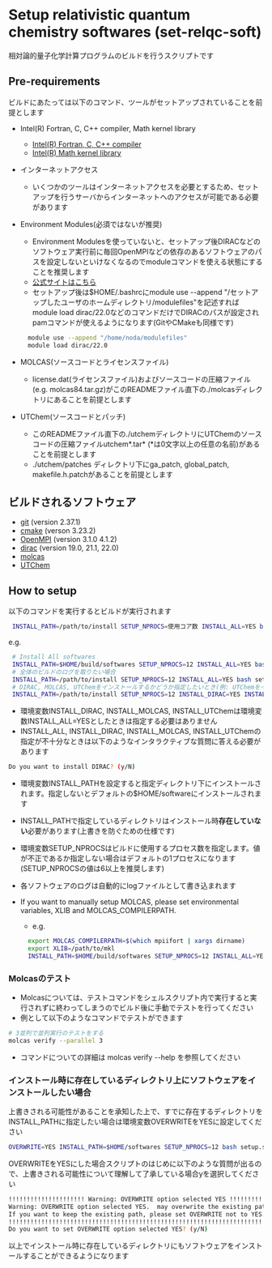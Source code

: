 # Setup relativistic quantum chemistry softwares (set-relqc-soft)

相対論的量子化学計算プログラムのビルドを行うスクリプトです

## Pre-requirements

ビルドにあたっては以下のコマンド、ツールがセットアップされていることを前提とします

- Intel(R) Fortran, C, C++ compiler, Math kernel library
  - [Intel(R) Fortran, C, C++ compiler](https://www.intel.com/content/www/us/en/developer/tools/oneapi/toolkits.html)
  - [Intel(R) Math kernel library](https://www.intel.com/content/www/us/en/develop/documentation/get-started-with-mkl-for-dpcpp/top.html)

- インターネットアクセス
  - いくつかのツールはインターネットアクセスを必要とするため、セットアップを行うサーバからインターネットへのアクセスが可能である必要があります

- Environment Modules(必須ではないが推奨)
  - Environment Modulesを使っていないと、セットアップ後DIRACなどのソフトウェア実行前に毎回OpenMPIなどの依存のあるソフトウェアのパスを設定しないといけなくなるのでmoduleコマンドを使える状態にすることを推奨します
  - [公式サイトはこちら](http://modules.sourceforge.net/)
  - セットアップ後は\$HOME/.bashrcにmodule use --append "/セットアップしたユーザのホームディレクトリ/modulefiles"を記述すればmodule load dirac/22.0などのコマンドだけでDIRACのパスが設定されpamコマンドが使えるようになります(GitやCMakeも同様です)

  ```sh
    module use --append "/home/noda/modulefiles"
    module load dirac/22.0
  ```

- MOLCAS(ソースコードとライセンスファイル)
  - license.dat(ライセンスファイル)およびソースコードの圧縮ファイル(e.g. molcas84.tar.gz)がこのREADMEファイル直下の./molcasディレクトリにあることを前提とします

- UTChem(ソースコードとパッチ)
  - このREADMEファイル直下の./utchemディレクトリにUTChemのソースコードの圧縮ファイルutchem*.tar* (\*は0文字以上の任意の名前)があることを前提とします
  - ./utchem/patches ディレクトリ下にga_patch, global_patch, makefile.h.patchがあることを前提とします

## ビルドされるソフトウェア

- [git](https://git-scm.com/) (version 2.37.1)
- [cmake](https://cmake.org/) (verson 3.23.2)
- [OpenMPI](https://www.open-mpi.org/) (version 3.1.0 4.1.2)
- [dirac](http://diracprogram.org) (version 19.0, 21.1, 22.0)
- [molcas](https://molcas.org)
- [UTChem](http://ccl.scc.kyushu-u.ac.jp/~nakano/papers/lncs-2660-84.pdf)

## How to setup

以下のコマンドを実行するとビルドが実行されます  

```sh
 INSTALL_PATH=/path/to/install SETUP_NPROCS=使用コア数 INSTALL_ALL=YES bash setup.sh 
```

e.g.
```sh
 # Install All softwares
 INSTALL_PATH=$HOME/build/softwares SETUP_NPROCS=12 INSTALL_ALL=YES bash setup.sh
 # 全体のビルドのログを取りたい場合
 INSTALL_PATH=/path/to/install SETUP_NPROCS=12 INSTALL_ALL=YES bash setup.sh | tee setup.log
 # DIRAC, MOLCAS, UTChemをインストールするかどうか指定したいとき(例: UTChemをインストールしない場合)
 INSTALL_PATH=/path/to/install SETUP_NPROCS=12 INSTALL_DIRAC=YES INSTALL_MOLCAS=YES INSTALL_UTChem=NO bash setup.sh
```

- 環境変数INSTALL_DIRAC, INSTALL_MOLCAS, INSTALL_UTChemは環境変数INSTALL_ALL=YESとしたときは指定する必要はありません  
- INSTALL_ALL, INSTALL_DIRAC, INSTALL_MOLCAS, INSTALL_UTChemの指定が不十分なときは以下のようなインタラクティブな質問に答える必要があります

```sh
Do you want to install DIRAC? (y/N)
```

- 環境変数INSTALL_PATHを設定すると指定ディレクトリ下にインストールされます。指定しないとデフォルトの\$HOME/softwareにインストールされます
- INSTALL_PATHで指定しているディレクトリはインストール時**存在していない**必要があります(上書きを防ぐための仕様です)
- 環境変数SETUP_NPROCSはビルドに使用するプロセス数を指定します。値が不正であるか指定しない場合はデフォルトの1プロセスになります(SETUP_NPROCSの値は6以上を推奨します)
- 各ソフトウェアのログは自動的にlogファイルとして書き込まれます
- If you want to manually setup MOLCAS, please set environmental variables, XLIB and MOLCAS_COMPILERPATH.
  - e.g.

  ```sh
    export MOLCAS_COMPILERPATH=$(which mpiifort | xargs dirname)
    export XLIB=/path/to/mkl
    INSTALL_PATH=$HOME/build/softwares SETUP_NPROCS=12 INSTALL_ALL=YES bash setup.sh
  ```

### Molcasのテスト

- Molcasについては、テストコマンドをシェルスクリプト内で実行すると実行されずに終わってしまうのでビルド後に手動でテストを行ってください
- 例として以下のようなコマンドでテストができます

```sh
# 3並列で並列実行のテストをする
molcas verify --parallel 3
```

- コマンドについての詳細は molcas verify --help を参照してください

### インストール時に存在しているディレクトリ上にソフトウェアをインストールしたい場合

  上書きされる可能性があることを承知した上で、すでに存在するディレクトリをINSTALL_PATHに指定したい場合は環境変数OVERWRITEをYESに設定してください

  ```sh
  OVERWRITE=YES INSTALL_PATH=$HOME/softwares SETUP_NPROCS=12 bash setup.sh
  ```

  OVERWRITEをYESにした場合スクリプトのはじめに以下のような質問が出るので、上書きされる可能性について理解して了承している場合yを選択してください

  ```sh
  !!!!!!!!!!!!!!!!!!!!! Warning: OVERWRITE option selected YES !!!!!!!!!!!!!!!!!!!!!
  Warning: OVERWRITE option selected YES.  may overwrite the existing path! /path/to/install.
  If you want to keep the existing path, please set OVERWRITE not to YES.
  !!!!!!!!!!!!!!!!!!!!!!!!!!!!!!!!!!!!!!!!!!!!!!!!!!!!!!!!!!!!!!!!!!!!!!!!!!!!!!!!!!
  Do you want to set OVERWRITE option selected YES? (y/N)
  ```

  以上でインストール時に存在しているディレクトリにもソフトウェアをインストールすることができるようになります
